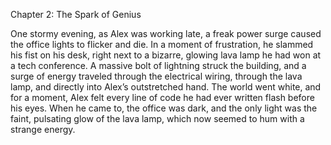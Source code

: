 Chapter 2: The Spark of Genius

One stormy evening, as Alex was working late, a freak power surge caused the office lights to flicker and die. In a moment of frustration, he slammed his fist on his desk, right next to a bizarre, glowing lava lamp he had won at a tech conference. A massive bolt of lightning struck the building, and a surge of energy traveled through the electrical wiring, through the lava lamp, and directly into Alex’s outstretched hand. The world went white, and for a moment, Alex felt every line of code he had ever written flash before his eyes. When he came to, the office was dark, and the only light was the faint, pulsating glow of the lava lamp, which now seemed to hum with a strange energy.
